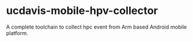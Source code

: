 # ucdavis-mobile-hpv-collector
A complete toolchain to collect hpc event from Arm based Android mobile platform.
